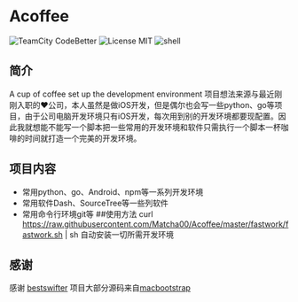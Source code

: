 # Acoffee



![TeamCity CodeBetter](https://img.shields.io/teamcity/codebetter/bt428.svg)
![License MIT](https://img.shields.io/apm/l/vim-mode.svg)
![shell](https://img.shields.io/badge/shell--brightgreen.svg)

## 简介

A cup of coffee set up the development environment
项目想法来源与最近刚刚入职的❤️公司，本人虽然是做iOS开发，但是偶尔也会写一些python、go等项目，由于公司电脑开发环境只有iOS开发，每次用到别的开发环境都要现配置。因此我就想能不能写一个脚本把一些常用的开发环境和软件只需执行一个脚本一杯咖啡的时间就打造一个完美的开发环境。

## 项目内容
* 常用python、go、Android、npm等一系列开发环境
* 常用软件Dash、SourceTree等一些列软件
* 常用命令行环境git等
##使用方法
curl https://raw.githubusercontent.com/Matcha00/Acoffee/master/fastwork/fastwork.sh | sh 自动安装一切所需开发环境
## 感谢
感谢 [bestswifter](https://github.com/bestswifter) 项目大部分源码来自[macbootstrap](https://github.com/bestswifter/macbootstrap) 
